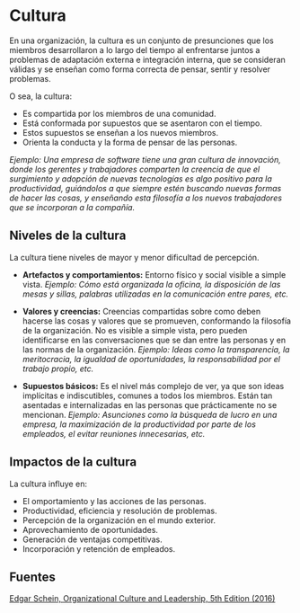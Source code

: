 # Cultura

En una organización, la cultura es un conjunto de presunciones que los miembros desarrollaron a lo largo del tiempo al enfrentarse juntos a problemas de adaptación externa e integración interna, que se consideran válidas y se enseñan como forma correcta de pensar, sentir y resolver problemas.

O sea, la cultura:
* Es compartida por los miembros de una comunidad.
* Está conformada por supuestos que se asentaron con el tiempo.
* Estos supuestos se enseñan a los nuevos miembros.
* Orienta la conducta y la forma de pensar de las personas.

*Ejemplo: Una empresa de software tiene una gran cultura de innovación, donde los gerentes y trabajadores comparten la creencia de que el surgimiento y adopción de nuevas tecnologías es algo positivo para la productividad, guiándolos a que siempre estén buscando nuevas formas de hacer las cosas, y enseñando esta filosofía a los nuevos trabajadores que se incorporan a la compañía.*

## Niveles de la cultura

La cultura tiene niveles de mayor y menor dificultad de percepción.

* **Artefactos y comportamientos:** Entorno físico y social visible a simple vista. *Ejemplo: Cómo está organizada la oficina, la disposición de las mesas y sillas, palabras utilizadas en la comunicación entre pares, etc.*

* **Valores y creencias:** Creencias compartidas sobre como deben hacerse las cosas y valores que se promueven, conformando la filosofía de la organización. No es visible a simple vista, pero pueden identificarse en las conversaciones que se dan entre las personas y en las normas de la organización. *Ejemplo: Ideas como la transparencia, la meritocracia, la igualdad de oportunidades, la responsabilidad por el trabajo propio, etc.*

* **Supuestos básicos:** Es el nivel más complejo de ver, ya que son ideas implícitas e indiscutibles, comunes a todos los miembros. Están tan asentadas e internalizadas en las personas que prácticamente no se mencionan. *Ejemplo: Asunciones como la búsqueda de lucro en una empresa, la maximización de la productividad por parte de los empleados, el evitar reuniones innecesarias, etc.*

## Impactos de la cultura

La cultura influye en:
* El omportamiento y las acciones de las personas.
* Productividad, eficiencia y resolución de problemas.
* Percepción de la organización en el mundo exterior.
* Aprovechamiento de oportunidades.
* Generación de ventajas competitivas.
* Incorporación y retención de empleados.

## Fuentes
[Edgar Schein, Organizational Culture and Leadership, 5th Edition (2016)](https://www.wiley.com/en-us/Organizational+Culture+and+Leadership%2C+5th+Edition-p-9781119212041)